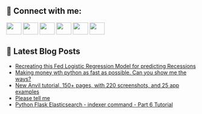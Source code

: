 ## 🔎 Connect with me:
[<img height="32" width="40" src="https://cdn.jsdelivr.net/npm/simple-icons@v5/icons/telegram.svg" />](https://t.me/bullbesh)
[<img height="32" width="40" src="https://cdn.jsdelivr.net/npm/simple-icons@v5/icons/vk.svg" />](https://vk.com/bullbesh)
[<img height="32" width="40" src="https://cdn.jsdelivr.net/npm/simple-icons@v5/icons/twitter.svg" />](https://twitter.com/bullbesh1)
[<img height="32" width="40" src="https://cdn.jsdelivr.net/npm/simple-icons@v5/icons/instagram.svg" />](https://www.instagram.com/bullbesh)
[<img height="32" width="40" src="https://cdn.jsdelivr.net/npm/simple-icons@v5/icons/reddit.svg" />](https://www.reddit.com/user/bullbesh)
[<img height="32" width="40" src="https://cdn.jsdelivr.net/npm/simple-icons@v5/icons/youtube.svg" />](https://www.youtube.com/channel/UCtfjRs6uzgq5mfm8S06WTcg)

## 📕 Latest Blog Posts
<!-- BLOG-POST-LIST:START -->
- [Recreating this Fed Logistic Regression Model for predicting Recessions](https://www.reddit.com/r/Python/comments/vqifss/recreating_this_fed_logistic_regression_model_for/)
- [Making money wth python as fast as possible. Can you show me the ways?](https://www.reddit.com/r/Python/comments/vqgnqm/making_money_wth_python_as_fast_as_possible_can/)
- [New Anvil tutorial, 150+ pages, with 220 screenshots, and 25 app examples](https://www.reddit.com/r/Python/comments/vqgkuj/new_anvil_tutorial_150_pages_with_220_screenshots/)
- [Please tell me](https://www.reddit.com/r/Python/comments/vqflmu/please_tell_me/)
- [Python Flask Elasticsearch - indexer command - Part 6 Tutorial](https://www.reddit.com/r/Python/comments/vqf5wh/python_flask_elasticsearch_indexer_command_part_6/)
<!-- BLOG-POST-LIST:END -->
